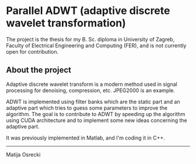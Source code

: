 Parallel ADWT (adaptive discrete wavelet transformation)
========================================================

The project is the thesis for my B. Sc. diploma in University of
Zagreb, Faculty of Electrical Engineering and Computing (FER), and is
not currently open for contribution.


About the project
-----------------

Adaptive discrete wavelet transform is a modern method used in signal
processing for denoising, compression, etc. JPEG2000 is an example.

ADWT is implemented using filter banks which are the static part and
an adaptive part which tries to guess some parameters to improve the
algorithm. The goal is to contribute to ADWT by speeding up the
algorithm using CUDA architecture and to implement some new ideas
concerning the adaptive part.

It was previously implemented in Matlab, and I'm coding it in C++.

----------

Matija Osrecki
